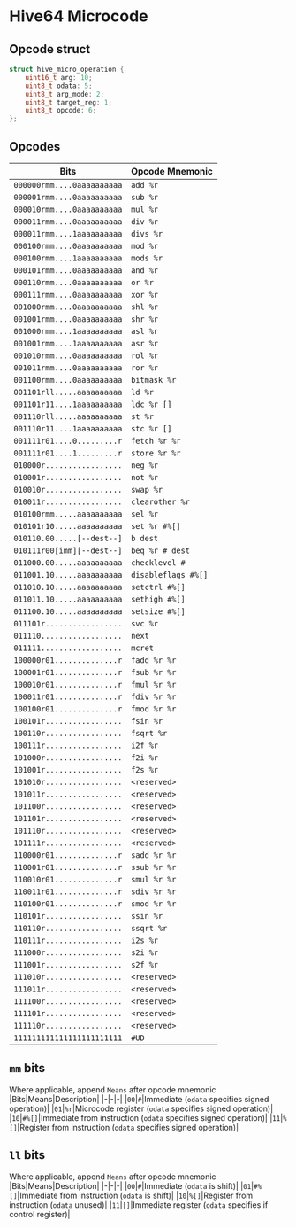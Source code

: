 # Hive64 Microcode
## Opcode struct
```c
struct hive_micro_operation {
    uint16_t arg: 10;
    uint8_t odata: 5;
    uint8_t arg_mode: 2;
    uint8_t target_reg: 1;
    uint8_t opcode: 6;
};
```

## Opcodes
|Bits|Opcode Mnemonic|
|-|-|
|`000000rmm....0aaaaaaaaaa`|`add %r`|
|`000001rmm....0aaaaaaaaaa`|`sub %r`|
|`000010rmm....0aaaaaaaaaa`|`mul %r`|
|`000011rmm....0aaaaaaaaaa`|`div %r`|
|`000011rmm....1aaaaaaaaaa`|`divs %r`|
|`000100rmm....0aaaaaaaaaa`|`mod %r`|
|`000100rmm....1aaaaaaaaaa`|`mods %r`|
|`000101rmm....0aaaaaaaaaa`|`and %r`|
|`000110rmm....0aaaaaaaaaa`|`or %r`|
|`000111rmm....0aaaaaaaaaa`|`xor %r`|
|`001000rmm....0aaaaaaaaaa`|`shl %r`|
|`001001rmm....0aaaaaaaaaa`|`shr %r`|
|`001000rmm....1aaaaaaaaaa`|`asl %r`|
|`001001rmm....1aaaaaaaaaa`|`asr %r`|
|`001010rmm....0aaaaaaaaaa`|`rol %r`|
|`001011rmm....0aaaaaaaaaa`|`ror %r`|
|`001100rmm....0aaaaaaaaaa`|`bitmask %r`|
|`001101rll.....aaaaaaaaaa`|`ld %r`|
|`001101r11....1aaaaaaaaaa`|`ldc %r []`|
|`001110rll.....aaaaaaaaaa`|`st %r`|
|`001110r11....1aaaaaaaaaa`|`stc %r []`|
|`001111r01....0.........r`|`fetch %r %r`|
|`001111r01....1.........r`|`store %r %r`|
|`010000r.................`|`neg %r`|
|`010001r.................`|`not %r`|
|`010010r.................`|`swap %r`|
|`010011r.................`|`clearother %r`|
|`010100rmm.....aaaaaaaaaa`|`sel %r`|
|`010101r10.....aaaaaaaaaa`|`set %r #%[]`|
|`010110.00.....[--dest--]`|`b dest`|
|`010111r00[imm][--dest--]`|`beq %r # dest`|
|`011000.00.....aaaaaaaaaa`|`checklevel #`|
|`011001.10.....aaaaaaaaaa`|`disableflags #%[]`|
|`011010.10.....aaaaaaaaaa`|`setctrl #%[]`|
|`011011.10.....aaaaaaaaaa`|`sethigh #%[]`|
|`011100.10.....aaaaaaaaaa`|`setsize #%[]`|
|`011101r.................`|`svc %r`|
|`011110..................`|`next`|
|`011111..................`|`mcret`|
|`100000r01..............r`|`fadd %r %r`|
|`100001r01..............r`|`fsub %r %r`|
|`100010r01..............r`|`fmul %r %r`|
|`100011r01..............r`|`fdiv %r %r`|
|`100100r01..............r`|`fmod %r %r`|
|`100101r.................`|`fsin %r`|
|`100110r.................`|`fsqrt %r`|
|`100111r.................`|`i2f %r`|
|`101000r.................`|`f2i %r`|
|`101001r.................`|`f2s %r`|
|`101010r.................`|`<reserved>`|
|`101011r.................`|`<reserved>`|
|`101100r.................`|`<reserved>`|
|`101101r.................`|`<reserved>`|
|`101110r.................`|`<reserved>`|
|`101111r.................`|`<reserved>`|
|`110000r01..............r`|`sadd %r %r`|
|`110001r01..............r`|`ssub %r %r`|
|`110010r01..............r`|`smul %r %r`|
|`110011r01..............r`|`sdiv %r %r`|
|`110100r01..............r`|`smod %r %r`|
|`110101r.................`|`ssin %r`|
|`110110r.................`|`ssqrt %r`|
|`110111r.................`|`i2s %r`|
|`111000r.................`|`s2i %r`|
|`111001r.................`|`s2f %r`|
|`111010r.................`|`<reserved>`|
|`111011r.................`|`<reserved>`|
|`111100r.................`|`<reserved>`|
|`111101r.................`|`<reserved>`|
|`111110r.................`|`<reserved>`|
|`111111111111111111111111`|`#UD`|

## `mm` bits
Where applicable, append `Means` after opcode mnemonic
|Bits|Means|Description|
|-|-|-|
|`00`|`#`|Immediate (`odata` specifies signed operation)|
|`01`|`%r`|Microcode register (`odata` specifies signed operation)|
|`10`|`#%[]`|Immediate from instruction (`odata` specifies signed operation)|
|`11`|`%[]`|Register from instruction (`odata` specifies signed operation)|

## `ll` bits
Where applicable, append `Means` after opcode mnemonic
|Bits|Means|Description|
|-|-|-|
|`00`|`#`|Immediate (`odata` is shift)|
|`01`|`#%[]`|Immediate from instruction (`odata` is shift)|
|`10`|`%[]`|Register from instruction (`odata` unused)|
|`11`|`[]`|Immediate register (`odata` specifies if control register)|
